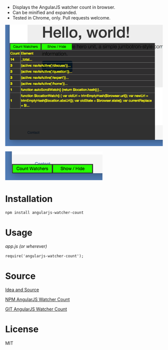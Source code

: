 * Displays the AngularJS watcher count in browser.
* Can be minified and expanded.
* Tested in Chrome, only. Pull requests welcome.

![Expaned](https://github.com/xErik/angularjs-watcher-count/raw/master/img/expanded.png)

![Minimized](https://github.com/xErik/angularjs-watcher-count/raw/master/img/minimized.png)

# Installation

```
npm install angularjs-watcher-count
```

# Usage

*app.js (or wherever)*
```
require('angularjs-watcher-count');
```

# Source

[Idea and Source](https://gist.github.com/kentcdodds/31c90402750572107922#file-get-watchers-js)

[NPM AngularJS Watcher Count](https://www.npmjs.com/package/angularjs-watcher-count)

[GIT AngularJS Watcher Count](https://github.com/xErik/angularjs-watcher-count)

# License

MIT
